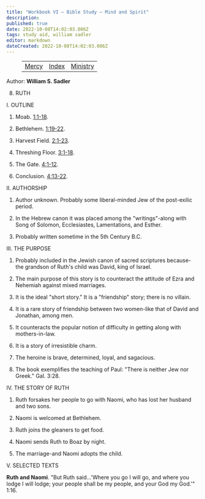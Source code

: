 ```yaml
---
title: "Workbook VI — Bible Study — Mind and Spirit"
description: 
published: true
date: 2022-10-08T14:02:03.086Z
tags: study aid, william sadler
editor: markdown
dateCreated: 2022-10-08T14:02:03.086Z
---
```


<figure class="table chapter-navigator">
	<table>
		<tbody>
		<tr>
			<td><a href="/en/William_S_Sadler/Workbook_6_Bible_Study/Mercy">Mercy</a></td>
			<td><a href="/en/William_S_Sadler/Workbook_6_Bible_Study/Index">Index</a></td>
			<td><a href="/en/William_S_Sadler/Workbook_6_Bible_Study/Ministry">Ministry</a></td>
		</tr>
		</tbody>
	</table>
</figure>

Author: **William S. Sadler**


8. RUTH

I. OUTLINE

1. Moab. [1:1-18](/en/Bible/Ruth/1#v1).

2. Bethlehem. [1:19-22](/en/Bible/Ruth/1#v19).

3. Harvest Field. [2:1-23](/en/Bible/Ruth/2#v1).

4. Threshing Floor. [3:1-18](/en/Bible/Ruth/3#v1).

5. The Gate. [4:1-12](/en/Bible/Ruth/4#v1).

6. Conclusion. [4:13-22](/en/Bible/Ruth/4#v13).

II. AUTHORSHIP

1. Author unknown. Probably some liberal-minded Jew of the post-exilic period.

2. In the Hebrew canon it was placed among the "writings"-along with Song of Solomon, Ecclesiastes, Lamentations, and Esther.

3. Probably written sometime in the 5th Century B.C.

III. THE PURPOSE

1. Probably included in the Jewish canon of sacred scriptures because- the grandson of Ruth's child was David, king of Israel.

2. The main purpose of this story is to counteract the attitude of Ezra and Nehemiah against mixed marriages.

3. It is the ideal "short story." It is a "friendship" story; there is no villain.

4. It is a rare story of friendship between two women-like that of David and Jonathan, among men.

5. It counteracts the popular notion of difficulty in getting along with mothers-in-law.

6. It is a story of irresistible charm.

7. The heroine is brave, determined, loyal, and sagacious.

8. The book exemplifies the teaching of Paul: "There is neither Jew nor Greek." Gal. 3:28.

IV. THE STORY OF RUTH

1. Ruth forsakes her people to go with Naomi, who has lost her husband and two sons.

2. Naomi is welcomed at Bethlehem.

3. Ruth joins the gleaners to get food.

4. Naomi sends Ruth to Boaz by night.

5. The marriage-and Naomi adopts the child.

V. SELECTED TEXTS

**Ruth and Naomi**. "But Ruth said...'Where you go I will go, and where you lodge I will lodge; your people shall be my people, and your God my God.'" 1:16.


<br>

